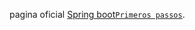 pagina oficial [Spring boot](https://spring.io/)[`Primeros passos`](https://spring.io/quickstart).


